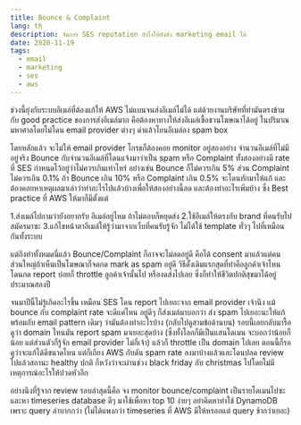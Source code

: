 ```yaml
---
title: Bounce & Complaint
lang: th
description: จัดการ SES reputation ยังไงให้ยังส่ง marketing email ได้
date: 2020-11-19
tags:
  - email
  - marketing
  - ses
  - aws
---
```


ช่วงนี้ยุ่งกับระบบอีเมล์ที่ต้องแก้ให้ AWS ไม่แบนจนส่งอีเมล์ไม่ได้ แต่ด้วยงานบริษัทที่ทำมันตรงข้ามกับ good practice ของการส่งอีเมล์มาก คือต้องหาทางให้ส่งอีเมล์เชื้อชวนโฆษณาได้อยู่ ในปริมาณมหาศาลโดยไม่โดน email provider ต่างๆ ด่าแล้วโยนอีเมล์ลง spam box

โดยหลักแล้ว จะไม่ให้ email provider โกรธก็ต้องคอย monitor อยู่สองอย่าง จำนวนอีเมล์ที่ไม่มีอยู่จริง Bounce กับจำนวนอีเมล์ที่โดนแจ้งมาว่าเป็น spam หรือ Complaint ทั้งสองอย่างมี rate ที่ SES กำหนดไว้อยู่ว่าไม่ควรเกินเท่าไหร่ อย่างเช่น Bounce ก็ไม่ควรเกิน 5% ส่วน Complaint ไม่ควรเกิน 0.1% ถ้า Bounce เกิน 10% หรือ Complaint เกิน 0.5% จะโดนทักมาให้แก้ และต้องคอยหาเหตุผลมาเล่าว่าทำอะไรไปแล้วบ้างเพื่อให้สองอย่างนี้ลด และต้องทำอะไรเพิ่มบ้าง ซึ่ง Best practice ที่ AWS ให้มาก็มีตั้งแต่

1.ส่งเมล์ไปถามว่ายังอยากรับ อีเมล์อยู่ไหม ถ้าไม่ตอบก็หยุดส่ง
2.ใช้อีเมล์ให้ตรงกับ brand ที่คนรับไปสมัครมาซะ
3.แก้ไขหน้าตาอีเมล์ให้รู้ว่ามาจากเว็บที่คนรับรู้จัก ไม่ได้ใช้ template ทั่วๆ ไปที่เหมือนกันทั้งระบบ

แต่ถึงทำทั้งหมดนี่แล้ว Bounce/Complaint ก็อาจจะไม่ลดอยู่ดี คือได้ consent มาแล้วแต่คนส่วนใหญ่ถ้าเห็นเป็นโฆษณาก็จดกด mark as spam อยู่ดี วิธีดั้งเดิมแรกสุดที่ทำคือลูกค้าเจ้าไหนโดนกด report บ่อยก็ throttle ลูกค้าเจ้านั้นไป หรืองดส่งไปเลย ซึ่งก็ทำให้ชีวิตปกติสุขมาได้อยู่ประมาณสองปี

จนมาปีนี้ไม่รู้เกิดอะไรขึ้น เหมือน SES โดน report ไปเยอะจาก email provider เจ้านึง แม้ bounce กับ complaint rate จะดีแค่ไหน อยู่ดีๆ ก็ส่งเมล์มาบอกว่า ส่ง spam ไปเยอะนะให้แก้ พร้อมกับ email pattern เดิมๆ ว่ามันต้องทำอะไรบ้าง (กลับไปดูสามข้อด้านบน) รอบนี้เลยกลับมารื้อดูว่า domain ไหนมัน report spam มาเยอะสุดบ้าง (ซึ่งทั้งโลกก็มีเป็นแสนโดเมน จะบอกว่าน้อยก็น้อย แต่ส่วนตัวก็รู้จัก email provider ไม่กี่เจ้า) แล้วก็ throttle เป็น domain ไปเลย ตอนนี้ก็รอดูว่าจะแก้ได้ดีขนาดไหน แต่ก็เถียง AWS กับดัน spam rate ลงมาบ้างแล้วและโดนปลด review ไปแล้วสถานะ healthy ปกติ ก็หวังว่าจะผ่านช่วง black friday กับ christmas ไปโดยไม่มีเหตุการณ์อะไรให้ปวดหัวอีก

อย่างนึงที่รู้จาก review รอบล่าสุดนี้คือ จง monitor bounce/complaint เป็นรายโดเมนไปซะ และหา timeseries database ดีๆ มาใช้เพื่อหา top 10 ง่ายๆ อย่าคิดหาทำใช้ DynamoDB เพราะ query ลำบากกว่า (ไม่ได้แพงกว่า timeseries ที่ AWS มีให้หรอกแต่ query ช้ากว่าเยอะ)

